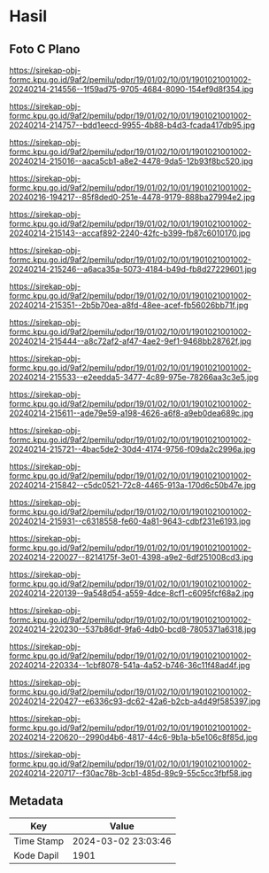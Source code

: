 # Hasil

## Foto C Plano

https://sirekap-obj-formc.kpu.go.id/9af2/pemilu/pdpr/19/01/02/10/01/1901021001002-20240214-214556--1f59ad75-9705-4684-8090-154ef9d8f354.jpg

https://sirekap-obj-formc.kpu.go.id/9af2/pemilu/pdpr/19/01/02/10/01/1901021001002-20240214-214757--bdd1eecd-9955-4b88-b4d3-fcada417db95.jpg

https://sirekap-obj-formc.kpu.go.id/9af2/pemilu/pdpr/19/01/02/10/01/1901021001002-20240214-215016--aaca5cb1-a8e2-4478-9da5-12b93f8bc520.jpg

https://sirekap-obj-formc.kpu.go.id/9af2/pemilu/pdpr/19/01/02/10/01/1901021001002-20240216-194217--85f8ded0-251e-4478-9179-888ba27994e2.jpg

https://sirekap-obj-formc.kpu.go.id/9af2/pemilu/pdpr/19/01/02/10/01/1901021001002-20240214-215143--accaf892-2240-42fc-b399-fb87c6010170.jpg

https://sirekap-obj-formc.kpu.go.id/9af2/pemilu/pdpr/19/01/02/10/01/1901021001002-20240214-215246--a6aca35a-5073-4184-b49d-fb8d27229601.jpg

https://sirekap-obj-formc.kpu.go.id/9af2/pemilu/pdpr/19/01/02/10/01/1901021001002-20240214-215351--2b5b70ea-a8fd-48ee-acef-fb56026bb71f.jpg

https://sirekap-obj-formc.kpu.go.id/9af2/pemilu/pdpr/19/01/02/10/01/1901021001002-20240214-215444--a8c72af2-af47-4ae2-9ef1-9468bb28762f.jpg

https://sirekap-obj-formc.kpu.go.id/9af2/pemilu/pdpr/19/01/02/10/01/1901021001002-20240214-215533--e2eedda5-3477-4c89-975e-78266aa3c3e5.jpg

https://sirekap-obj-formc.kpu.go.id/9af2/pemilu/pdpr/19/01/02/10/01/1901021001002-20240214-215611--ade79e59-a198-4626-a6f8-a9eb0dea689c.jpg

https://sirekap-obj-formc.kpu.go.id/9af2/pemilu/pdpr/19/01/02/10/01/1901021001002-20240214-215721--4bac5de2-30d4-4174-9756-f09da2c2996a.jpg

https://sirekap-obj-formc.kpu.go.id/9af2/pemilu/pdpr/19/01/02/10/01/1901021001002-20240214-215842--c5dc0521-72c8-4465-913a-170d6c50b47e.jpg

https://sirekap-obj-formc.kpu.go.id/9af2/pemilu/pdpr/19/01/02/10/01/1901021001002-20240214-215931--c6318558-fe60-4a81-9643-cdbf231e6193.jpg

https://sirekap-obj-formc.kpu.go.id/9af2/pemilu/pdpr/19/01/02/10/01/1901021001002-20240214-220027--8214175f-3e01-4398-a9e2-6df251008cd3.jpg

https://sirekap-obj-formc.kpu.go.id/9af2/pemilu/pdpr/19/01/02/10/01/1901021001002-20240214-220139--9a548d54-a559-4dce-8cf1-c6095fcf68a2.jpg

https://sirekap-obj-formc.kpu.go.id/9af2/pemilu/pdpr/19/01/02/10/01/1901021001002-20240214-220230--537b86df-9fa6-4db0-bcd8-7805371a6318.jpg

https://sirekap-obj-formc.kpu.go.id/9af2/pemilu/pdpr/19/01/02/10/01/1901021001002-20240214-220334--1cbf8078-541a-4a52-b746-36c11f48ad4f.jpg

https://sirekap-obj-formc.kpu.go.id/9af2/pemilu/pdpr/19/01/02/10/01/1901021001002-20240214-220427--e6336c93-dc62-42a6-b2cb-a4d49f585397.jpg

https://sirekap-obj-formc.kpu.go.id/9af2/pemilu/pdpr/19/01/02/10/01/1901021001002-20240214-220620--2990d4b6-4817-44c6-9b1a-b5e106c8f85d.jpg

https://sirekap-obj-formc.kpu.go.id/9af2/pemilu/pdpr/19/01/02/10/01/1901021001002-20240214-220717--f30ac78b-3cb1-485d-89c9-55c5cc3fbf58.jpg


## Metadata

| Key        | Value               |
| ---------- | ------------------- |
| Time Stamp | 2024-03-02 23:03:46 |
| Kode Dapil | 1901                |



